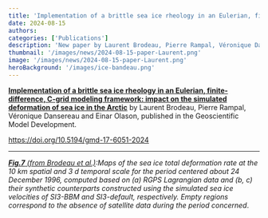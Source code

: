 ```yaml
---
title: 'Implementation of a brittle sea ice rheology in an Eulerian, finite-difference, C-grid modeling framework: impact on the simulated deformation of sea ice in the Arctic'
date: 2024-08-15
authors:
categories: ['Publications']
description: 'New paper by Laurent Brodeau, Pierre Rampal, Véronique Dansereau et Einar Olason'
thumbnail: '/images/news/2024-08-15-paper-Laurent.png'
image: '/images/news/2024-08-15-paper-Laurent.png'
heroBackground: '/images/ice-bandeau.png'
---
```


[**Implementation of a brittle sea ice rheology in an Eulerian, finite-difference, C-grid modeling framework: impact on the simulated deformation of sea ice in the Arctic**](https://doi.org/10.5194/gmd-17-6051-2024) by Laurent Brodeau, Pierre Rampal, Véronique Dansereau and Einar Olason, published in the Geoscientific Model Development.  


https://doi.org/10.5194/gmd-17-6051-2024 

---
_[**Fig.7** (from Brodeau et al.)]([https://doi.org/10.5194/gmd-17-6051-2024]):Maps of the sea ice total deformation rate at the 10 km spatial and 3 d temporal scale for the period centered about 24 December 1996, computed based on (a) RGPS Lagrangian data and (b, c) their synthetic counterparts constructed using the simulated sea ice velocities of SI3-BBM and SI3-default, respectively. Empty regions correspond to the absence of satellite data during the period concerned_. 
